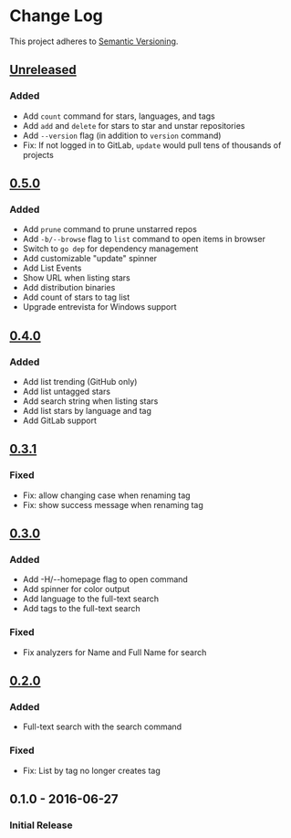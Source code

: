 # Change Log

This project adheres to [Semantic Versioning](http://semver.org/).

## [Unreleased]
### Added
- Add `count` command for stars, languages, and tags
- Add `add` and `delete` for stars to star and unstar repositories
- Add `--version` flag (in addition to `version` command)
- Fix: If not logged in to GitLab, `update` would pull tens of thousands of projects

## [0.5.0]
### Added
- Add `prune` command to prune unstarred repos
- Add `-b/--browse` flag to `list` command to open items in browser
- Switch to `go dep` for dependency management
- Add customizable "update" spinner
- Add List Events
- Show URL when listing stars
- Add distribution binaries
- Add count of stars to tag list
- Upgrade entrevista for Windows support

## [0.4.0]
### Added
- Add list trending (GitHub only)
- Add list untagged stars
- Add search string when listing stars
- Add list stars by language and tag
- Add GitLab support

## [0.3.1]
### Fixed
- Fix: allow changing case when renaming tag
- Fix: show success message when renaming tag

## [0.3.0]
### Added
- Add -H/--homepage flag to open command
- Add spinner for color output
- Add language to the full-text search
- Add tags to the full-text search

### Fixed
- Fix analyzers for Name and Full Name for search

## [0.2.0]
### Added
- Full-text search with the search command

### Fixed
- Fix: List by tag no longer creates tag

## 0.1.0 - 2016-06-27
### Initial Release

[Unreleased]: https://github.com/hoop33/limo/compare/v0.5.0...HEAD
[0.5.0]: https://github.com/hoop33/limo/compare/v0.4.0...v0.5.0
[0.4.0]: https://github.com/hoop33/limo/compare/v0.3.1...v0.4.0
[0.3.1]: https://github.com/hoop33/limo/compare/v0.3.0...v0.3.1
[0.3.0]: https://github.com/hoop33/limo/compare/v0.2.0...v0.3.0
[0.2.0]: https://github.com/hoop33/limo/compare/v0.1.0...v0.2.0
